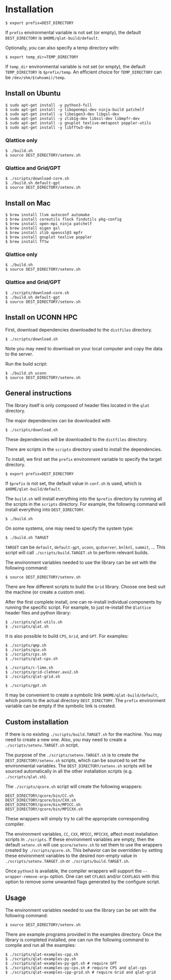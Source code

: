# Installation

`$ export prefix=DEST_DIRECTORY`

If `prefix` environmental variable is not set (or empty), the default `DEST_DIRECTORY` is `$HOME/qlat-build/default`.

Optionally, you can also specify a temp directory with:

`$ export temp_dir=TEMP_DIRECTORY`

If `temp_dir` environmental variable is not set (or empty), the default `TEMP_DIRECTORY` is `$prefix/temp`. An efficient choice for `TEMP_DIRECTORY` can be `/dev/shm/$(whoami)/temp`.

## Install on Ubuntu

```
$ sudo apt-get install -y python3-full
$ sudo apt-get install -y libopenmpi-dev ninja-build patchelf
$ sudo apt-get install -y libeigen3-dev libgsl-dev
$ sudo apt-get install -y zlib1g-dev libssl-dev libmpfr-dev
$ sudo apt-get install -y gnuplot texlive-metapost poppler-utils
$ sudo apt-get install -y libfftw3-dev
```

### Qlattice only

```
$ ./build.sh
$ source DEST_DIRECTORY/setenv.sh
```

### Qlattice and Grid/GPT

```
$ ./scripts/download-core.sh
$ ./build.sh default-gpt
$ source DEST_DIRECTORY/setenv.sh
```

## Install on Mac

```
$ brew install llvm autoconf automake
$ brew install coreutils flock findutils pkg-config
$ brew install open-mpi ninja patchelf
$ brew install eigen gsl
$ brew install zlib openssl@3 mpfr
$ brew install gnuplot texlive poppler
$ brew install fftw
```

### Qlattice only

```
$ ./build.sh
$ source DEST_DIRECTORY/setenv.sh
```

### Qlattice and Grid/GPT

```
$ ./scripts/download-core.sh
$ ./build.sh default-gpt
$ source DEST_DIRECTORY/setenv.sh
```

## Install on UCONN HPC

First, download dependencies downloaded to the `distfiles` directory.

`$ ./scripts/download.sh`

Note you may need to download on your local computer and copy the data to the server.

Run the build script:

```
$ ./build.sh uconn
$ source DEST_DIRECTORY/setenv.sh
```

## General instructions

The library itself is only composed of header files located in the `qlat` directory.

The major dependencies can be downloaded with

```
$ ./scripts/download.sh
```

These dependencies will be downloaded to the `distfiles` directory.

There are scripts in the `scripts` directory used to install the dependencies.

To install, we first set the `prefix` environment variable to specify the target directory.

```
$ export prefix=DEST_DIRECTORY
```

If `$prefix` is not set, the default value in `conf.sh` is used, which is `$HOME/qlat-build/default`.

The `build.sh` will install everything into the `$prefix` directory by running all the scripts in the `scripts` directory. For example, the following command will install everything into `DEST_DIRECTORY`.

```
$ ./build.sh
```

On some systems, one may need to specify the system type:

```
$ ./build.sh TARGET
```

`TARGET` can be `default`, `default-gpt`, `uconn`, `qcdserver`, `bnlknl`, `summit`, ... This script will call `./scripts/build.TARGET.sh` to perform relevant builds.

The environment variables needed to use the library can be set with the following command:

```
$ source DEST_DIRECTORY/setenv.sh
```

There are few different scripts to build the `Grid` library. Choose one best suit the machine (or create a custom one).

After the first complete install, one can re-install individual components by running the specific script. For example, to just re-install the `Qlattice` header files and python library:

```
$ ./scripts/qlat-utils.sh
$ ./scripts/qlat.sh
```

It is also possible to build `CPS`, `Grid`, and `GPT`. For examples:

```
$ ./scripts/qmp.sh
$ ./scripts/qio.sh
$ ./scripts/cps.sh
$ ./scripts/qlat-cps.sh

$ ./scripts/c-lime.sh
$ ./scripts/grid-clehner.avx2.sh
$ ./scripts/qlat-grid.sh

$ ./scripts/gpt.sh
```

It may be convenient to create a symbolic link `$HOME/qlat-build/default`, which points to the actual directory `DEST_DIRECTORY`. The `prefix` environment variable can be empty if the symbolic link is created.

## Custom installation

If there is no existing `./scripts/build.TARGET.sh` for the machine. You may need to create a new one. Also, you may need to create a `./scripts/setenv.TARGET.sh` script.

The purpose of the `./scripts/setenv.TARGET.sh` is to create the `DEST_DIRECTORY/setenv.sh` scripts, which can be sourced to set the environmental variables. The `DEST_DIRECTORY/setenv.sh` scripts will be sourced automatically in all the other installation scripts (e.g. `./scripts/qlat.sh`).

The `./scripts/qcore.sh` script will create the following wrappers:

```
DEST_DIRECTORY/qcore/bin/CC.sh
DEST_DIRECTORY/qcore/bin/CXX.sh
DEST_DIRECTORY/qcore/bin/MPICC.sh
DEST_DIRECTORY/qcore/bin/MPICXX.sh
```

These wrappers will simply try to call the appropriate corresponding compiler.

The environment variables, `CC`, `CXX`, `MPICC`, `MPICXX`, affect most installation scripts in `./scripts`. If these environment variables are empty, then the default `setenv.sh` will use `qcore/setenv.sh` to set them to use the wrappers created by `./scripts/qcore.sh`. This behavior can be overridden by setting these environment variables to the desired non-empty value in `./scripts/setenv.TARGET.sh` or `./scripts/build.TARGET.sh`.

Once `python3` is available, the compiler wrappers will support the `--wrapper-remove-arg=` option. One can set `CFLAGS` and/or `CXXFLAGS` with this option to remove some unwanted flags generated by the configure script.

## Usage

The environment variables needed to use the library can be set with the following command:

```
$ source DEST_DIRECTORY/setenv.sh
```

There are example programs provided in the examples directory. Once the library is completed installed, one can run the following command to compile and run all the examples:

```
$ ./scripts/qlat-examples-cpp.sh
$ ./scripts/qlat-examples-py.sh
$ ./scripts/qlat-examples-py-gpt.sh # require GPT
$ ./scripts/qlat-examples-py-cps.sh # require CPS and qlat-cps
$ ./scripts/qlat-examples-cpp-grid.sh # require Grid and qlat-grid
```
